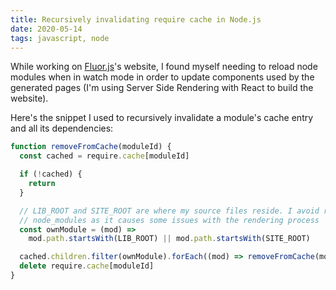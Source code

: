 ```yaml
---
title: Recursively invalidating require cache in Node.js
date: 2020-05-14
tags: javascript, node
---
```


While working on [Fluor.js][fluor]'s website, I found myself needing to reload
node modules when in watch mode in order to update components used by the
generated pages (I'm using Server Side Rendering with React to build the
website).

Here's the snippet I used to recursively invalidate a module's cache entry and
all its dependencies:

```js
function removeFromCache(moduleId) {
  const cached = require.cache[moduleId]

  if (!cached) {
    return
  }

  // LIB_ROOT and SITE_ROOT are where my source files reside. I avoid reloading
  // node_modules as it causes some issues with the rendering process
  const ownModule = (mod) =>
    mod.path.startsWith(LIB_ROOT) || mod.path.startsWith(SITE_ROOT)

  cached.children.filter(ownModule).forEach((mod) => removeFromCache(mod.id))
  delete require.cache[moduleId]
}
```

[fluor]: https://fluorjs.github.io
